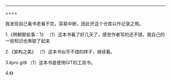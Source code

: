 ----
====

我发现自己看书老看不完，容易中断，因此开这个仓库以作记录之用。

1.《明朝那些事：1》
	（1）这本书看了好几天了，感觉作者写的还不错，我自己的一些知识也串联了起来
	
2.《架构之美》
	（1）这本书似乎不错的样子，继续看。

3.《pro git》
	（1）这本书是使用GIT的工具书。

4.《》
